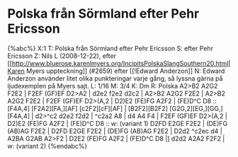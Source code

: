 # Polska från Sörmland efter Pehr Ericsson

{%abc%}
X:1
T: Polska från Sörmland efter Pehr Ericsson
S: efter Pehr Ericsson
Z: Nils L (2008-12-22), efter [[http://www.bluerose.karenlmyers.org/IncipitsPolskaSlangSouthern20.html|Karen Myers uppteckning]] (#2659) efter [[!Edward Anderzon]]
N: Edward Anderzon använder litet olika punkteringar varje gång, så lyssna gärna på ljudexemplen på Myers sajt.
L: 1/16
M: 3/4
K: Dm
R: Polska
A2>B2 A2G2 F2E2 | F2EF (GF)EF D2>A2   | d2e2 f2e2 d2c2 | A2>B2 A2G2 F2E2 |
A2>B2 A2G2 F2E2 | F2EF (GF)EF D2>(A,2 | D2)E2 (FE)FG A2F2 | (FE)D^C D8 ::
[F4A,4] [F2A2][FA,][AF] [c2F2][cF][AF] | [B2F2][B2F2] [G2G,2][EG,][GG,] [F4A,4] | d2>^c2 d2e2 f2d2 | ^c2a2 A8 |
d4 A4 F4 | F2EF (GF)EF D2>(A,2 | D2)E2 (FE)FG A2F2 | (FE)D^C D8 ::
w: (variant 1)
D2FD E2GE F2E2 | (DE)FG (AB)AG F2E2 | D2FD E2GE F2E2 | (DE)FG (AB)AG F2E2 | 
D2d2 ^c2ec d4 | A2BA G2AB A2>F2 | D2E2 (FE)FG A2F2 | (FE)D^C D8 |]
d2d2 A2A2 F2F2 |
w: (variant 2)
{%endabc%}

